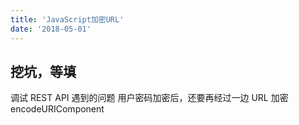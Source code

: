 ```yaml
---
title: 'JavaScript加密URL'
date: '2018-05-01'
---
```


## 挖坑，等填

调试 REST API 遇到的问题
用户密码加密后，还要再经过一边 URL 加密
encodeURIComponent
